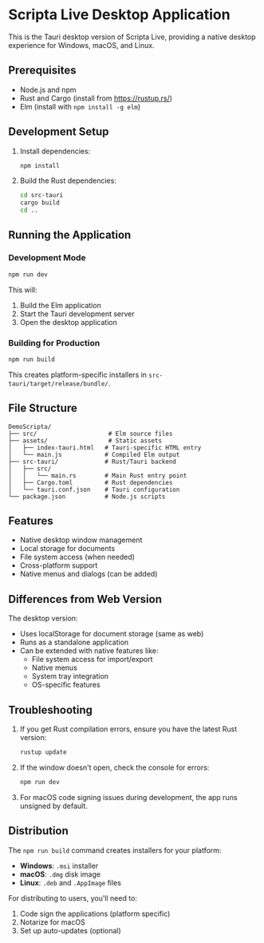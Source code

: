 # Scripta Live Desktop Application

This is the Tauri desktop version of Scripta Live, providing a native desktop experience for Windows, macOS, and Linux.

## Prerequisites

- Node.js and npm
- Rust and Cargo (install from https://rustup.rs/)
- Elm (install with `npm install -g elm`)

## Development Setup

1. Install dependencies:
   ```bash
   npm install
   ```

2. Build the Rust dependencies:
   ```bash
   cd src-tauri
   cargo build
   cd ..
   ```

## Running the Application

### Development Mode
```bash
npm run dev
```

This will:
1. Build the Elm application
2. Start the Tauri development server
3. Open the desktop application

### Building for Production
```bash
npm run build
```

This creates platform-specific installers in `src-tauri/target/release/bundle/`.

## File Structure

```
DemoScripta/
├── src/                    # Elm source files
├── assets/                 # Static assets
│   ├── index-tauri.html   # Tauri-specific HTML entry
│   └── main.js            # Compiled Elm output
├── src-tauri/             # Rust/Tauri backend
│   ├── src/
│   │   └── main.rs        # Main Rust entry point
│   ├── Cargo.toml         # Rust dependencies
│   └── tauri.conf.json    # Tauri configuration
└── package.json           # Node.js scripts

```

## Features

- Native desktop window management
- Local storage for documents
- File system access (when needed)
- Cross-platform support
- Native menus and dialogs (can be added)

## Differences from Web Version

The desktop version:
- Uses localStorage for document storage (same as web)
- Runs as a standalone application
- Can be extended with native features like:
  - File system access for import/export
  - Native menus
  - System tray integration
  - OS-specific features

## Troubleshooting

1. If you get Rust compilation errors, ensure you have the latest Rust version:
   ```bash
   rustup update
   ```

2. If the window doesn't open, check the console for errors:
   ```bash
   npm run dev
   ```

3. For macOS code signing issues during development, the app runs unsigned by default.

## Distribution

The `npm run build` command creates installers for your platform:
- **Windows**: `.msi` installer
- **macOS**: `.dmg` disk image
- **Linux**: `.deb` and `.AppImage` files

For distributing to users, you'll need to:
1. Code sign the applications (platform specific)
2. Notarize for macOS
3. Set up auto-updates (optional)